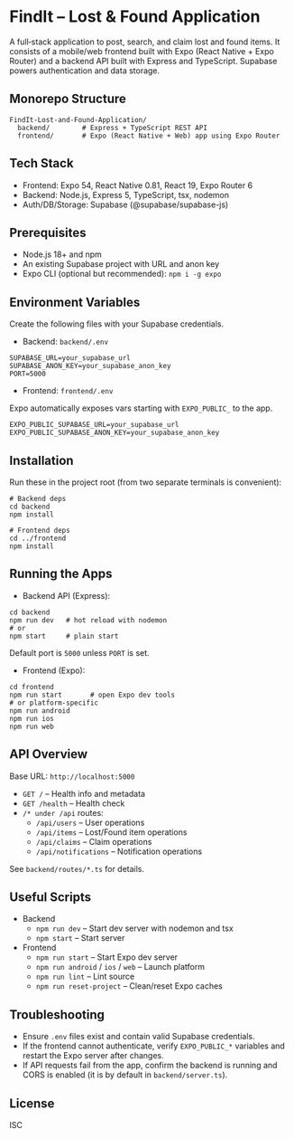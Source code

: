 # FindIt – Lost & Found Application

A full‑stack application to post, search, and claim lost and found items. It consists of a mobile/web frontend built with Expo (React Native + Expo Router) and a backend API built with Express and TypeScript. Supabase powers authentication and data storage.

## Monorepo Structure

```
FindIt-Lost-and-Found-Application/
  backend/        # Express + TypeScript REST API
  frontend/       # Expo (React Native + Web) app using Expo Router
```

## Tech Stack

- Frontend: Expo 54, React Native 0.81, React 19, Expo Router 6
- Backend: Node.js, Express 5, TypeScript, tsx, nodemon
- Auth/DB/Storage: Supabase (@supabase/supabase-js)

## Prerequisites

- Node.js 18+ and npm
- An existing Supabase project with URL and anon key
- Expo CLI (optional but recommended): `npm i -g expo`

## Environment Variables

Create the following files with your Supabase credentials.

- Backend: `backend/.env`

```
SUPABASE_URL=your_supabase_url
SUPABASE_ANON_KEY=your_supabase_anon_key
PORT=5000
```

- Frontend: `frontend/.env`

Expo automatically exposes vars starting with `EXPO_PUBLIC_` to the app.
```
EXPO_PUBLIC_SUPABASE_URL=your_supabase_url
EXPO_PUBLIC_SUPABASE_ANON_KEY=your_supabase_anon_key
```

## Installation

Run these in the project root (from two separate terminals is convenient):

```
# Backend deps
cd backend
npm install

# Frontend deps
cd ../frontend
npm install
```

## Running the Apps

- Backend API (Express):
```
cd backend
npm run dev   # hot reload with nodemon
# or
npm start     # plain start
```
Default port is `5000` unless `PORT` is set.

- Frontend (Expo):
```
cd frontend
npm run start       # open Expo dev tools
# or platform-specific
npm run android
npm run ios
npm run web
```

## API Overview

Base URL: `http://localhost:5000`

- `GET /` – Health info and metadata
- `GET /health` – Health check
- `/* under /api` routes:
  - `/api/users` – User operations
  - `/api/items` – Lost/Found item operations
  - `/api/claims` – Claim operations
  - `/api/notifications` – Notification operations

See `backend/routes/*.ts` for details.

## Useful Scripts

- Backend
  - `npm run dev` – Start dev server with nodemon and tsx
  - `npm start` – Start server
- Frontend
  - `npm run start` – Start Expo dev server
  - `npm run android` / `ios` / `web` – Launch platform
  - `npm run lint` – Lint source
  - `npm run reset-project` – Clean/reset Expo caches

## Troubleshooting

- Ensure `.env` files exist and contain valid Supabase credentials.
- If the frontend cannot authenticate, verify `EXPO_PUBLIC_*` variables and restart the Expo server after changes.
- If API requests fail from the app, confirm the backend is running and CORS is enabled (it is by default in `backend/server.ts`).

## License

ISC
